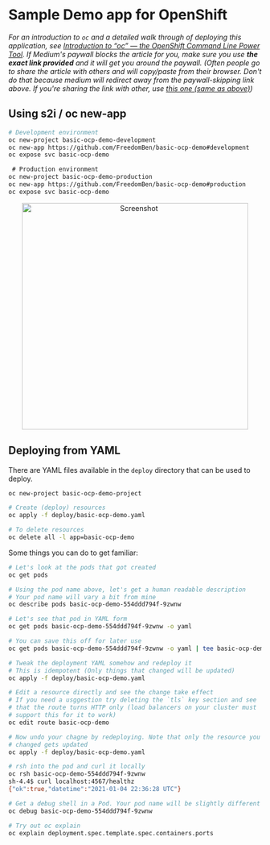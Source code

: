 # Sample Demo app for OpenShift

_For an introduction to `oc` and a detailed walk through of deploying this application, see [Introduction to “oc” — the OpenShift Command Line Power Tool](https://freedomben.medium.com/introduction-to-oc-the-openshift-command-line-power-tool-cdcd399b4048?sk=125cc573ea371d91b7eb922cf3193f57).  If Medium's paywall blocks the article for you, make sure you use **the exact link provided** and it will get you around the paywall.  (Often people go to share the article with others and will copy/paste from their browser.  Don't do that because medium will redirect away from the paywall-skipping link above.  If you're sharing the link with other, use [this one (same as above)](https://freedomben.medium.com/introduction-to-oc-the-openshift-command-line-power-tool-cdcd399b4048?sk=125cc573ea371d91b7eb922cf3193f57))_

## Using s2i / oc new-app

```bash
# Development environment
oc new-project basic-ocp-demo-development
oc new-app https://github.com/FreedomBen/basic-ocp-demo#development
oc expose svc basic-ocp-demo

 # Production environment
oc new-project basic-ocp-demo-production
oc new-app https://github.com/FreedomBen/basic-ocp-demo#production
oc expose svc basic-ocp-demo
```

<p align="center">
  <img src="https://github.com/FreedomBen/basic-ocp-demo/blob/master/example.png?raw=true" alt="Screenshot" width="450" />
</p>

## Deploying from YAML

There are YAML files available in the `deploy` directory that can be used to deploy.

```bash
oc new-project basic-ocp-demo-project

# Create (deploy) resources
oc apply -f deploy/basic-ocp-demo.yaml

# To delete resources
oc delete all -l app=basic-ocp-demo
```

Some things you can do to get familiar:

```bash
# Let's look at the pods that got created
oc get pods

# Using the pod name above, let's get a human readable description
# Your pod name will vary a bit from mine
oc describe pods basic-ocp-demo-554ddd794f-9zwnw

# Let's see that pod in YAML form
oc get pods basic-ocp-demo-554ddd794f-9zwnw -o yaml

# You can save this off for later use
oc get pods basic-ocp-demo-554ddd794f-9zwnw -o yaml | tee basic-ocp-demo-pod.yaml

# Tweak the deployment YAML somehow and redeploy it
# This is idempotent (Only things that changed will be updated)
oc apply -f deploy/basic-ocp-demo.yaml

# Edit a resource directly and see the change take effect
# If you need a usggestion try deleting the `tls` key section and see
# that the route turns HTTP only (load balancers on your cluster must
# support this for it to work)
oc edit route basic-ocp-demo

# Now undo your chagne by redeploying. Note that only the resource you
# changed gets updated
oc apply -f deploy/basic-ocp-demo.yaml

# rsh into the pod and curl it locally
oc rsh basic-ocp-demo-554ddd794f-9zwnw
sh-4.4$ curl localhost:4567/healthz
{"ok":true,"datetime":"2021-01-04 22:36:28 UTC"}

# Get a debug shell in a Pod. Your pod name will be slightly different
oc debug basic-ocp-demo-554ddd794f-9zwnw

# Try out oc explain
oc explain deployment.spec.template.spec.containers.ports
```
